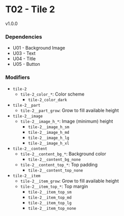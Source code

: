 # T02 - Tile 2
v1.0.0

### Dependencies
* U01 - Background Image
* U03 - Text
* U04 - Title
* U05 - Button

### Modifiers
* `tile-2`
    * `tile-2_color_*`: Color scheme
        * `tile-2_color_dark`
* `tile-2__part`
    * `tile-2__part_grow`: Grow to fill available height
* `tile-2__image`
    * `tile-2__image_h_*`: Image (minimum) height
        * `tile-2__image_h_sm`
        * `tile-2__image_h_md`
        * `tile-2__image_h_lg`
        * `tile-2__image_h_xl`
* `tile-2__content`
    * `tile-2__content_bg_*`: Background color
        * `tile-2__content_bg_none`
    * `tile-2__content_top_*`: Top padding
        * `tile-2__content_top_none`
* `tile-2__item`
    * `tile-2__item_grow`: Grow to fill available height
    * `tile-2__item_top_*`: Top margin
        * `tile-2__item_top_sm`
        * `tile-2__item_top_md`
        * `tile-2__item_top_lg`
        * `tile-2__item_top_none`
